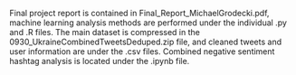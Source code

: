 Final project report is contained in Final_Report_MichaelGrodecki.pdf, machine learning analysis methods are performed under the individual .py and .R files. 
The main dataset is compressed in the 0930_UkraineCombinedTweetsDeduped.zip file, and cleaned tweets and user information are under the .csv files. 
Combined negative sentiment hashtag analysis is located under the .ipynb file. 
